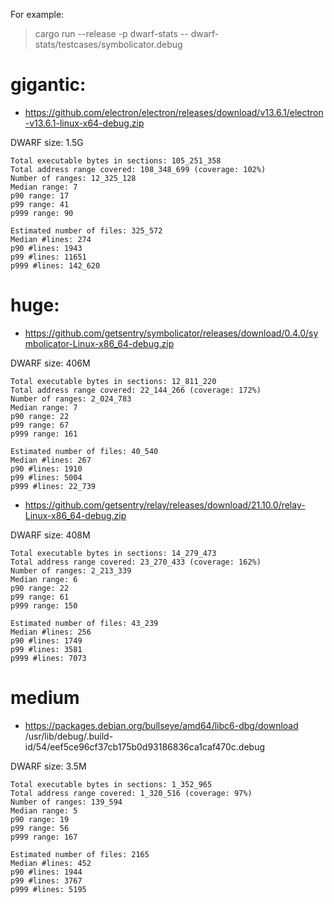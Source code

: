 For example:

> cargo run --release -p dwarf-stats -- dwarf-stats/testcases/symbolicator.debug

# gigantic:

- https://github.com/electron/electron/releases/download/v13.6.1/electron-v13.6.1-linux-x64-debug.zip

DWARF size: 1.5G

```
Total executable bytes in sections: 105_251_358
Total address range covered: 108_348_699 (coverage: 102%)
Number of ranges: 12_325_128
Median range: 7
p90 range: 17
p99 range: 41
p999 range: 90

Estimated number of files: 325_572
Median #lines: 274
p90 #lines: 1943
p99 #lines: 11651
p999 #lines: 142_620
```

# huge:

- https://github.com/getsentry/symbolicator/releases/download/0.4.0/symbolicator-Linux-x86_64-debug.zip

DWARF size: 406M

```
Total executable bytes in sections: 12_811_220
Total address range covered: 22_144_266 (coverage: 172%)
Number of ranges: 2_024_783
Median range: 7
p90 range: 22
p99 range: 67
p999 range: 161

Estimated number of files: 40_540
Median #lines: 267
p90 #lines: 1910
p99 #lines: 5004
p999 #lines: 22_739
```

- https://github.com/getsentry/relay/releases/download/21.10.0/relay-Linux-x86_64-debug.zip

DWARF size: 408M

```
Total executable bytes in sections: 14_279_473
Total address range covered: 23_270_433 (coverage: 162%)
Number of ranges: 2_213_339
Median range: 6
p90 range: 22
p99 range: 61
p999 range: 150

Estimated number of files: 43_239
Median #lines: 256
p90 #lines: 1749
p99 #lines: 3581
p999 #lines: 7073
```

# medium

- https://packages.debian.org/bullseye/amd64/libc6-dbg/download
  /usr/lib/debug/.build-id/54/eef5ce96cf37cb175b0d93186836ca1caf470c.debug

DWARF size: 3.5M

```
Total executable bytes in sections: 1_352_965
Total address range covered: 1_320_516 (coverage: 97%)
Number of ranges: 139_594
Median range: 5
p90 range: 19
p99 range: 56
p999 range: 167

Estimated number of files: 2165
Median #lines: 452
p90 #lines: 1944
p99 #lines: 3767
p999 #lines: 5195
```
